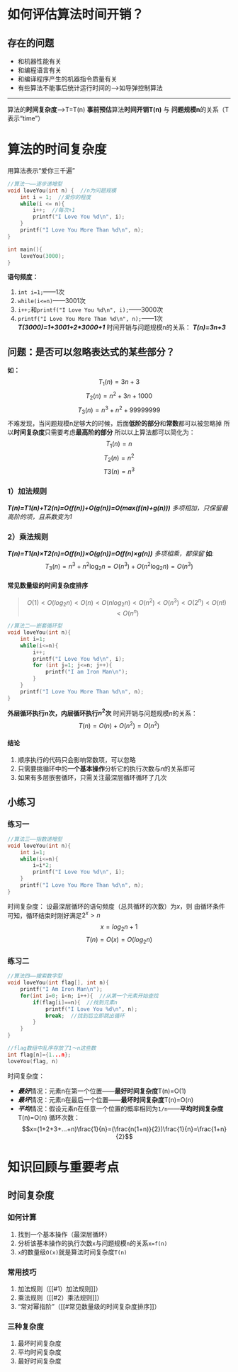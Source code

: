 # 如何评估算法时间开销？
## 存在的问题
- 和机器性能有关
- 和编程语言有关
- 和编译程序产生的机器指令质量有关
- 有些算法不能事后统计运行时间的——>如导弹控制算法
---
算法的**时间复杂度**——>T=T(n)
**事前预估**算法**时间开销T(n)** 与 **问题规模n**的关系（T表示“time”）
# 算法的时间复杂度
用算法表示“爱你三千遍”
```c
//算法一——逐步递增型
void loveYou(int n) {  //n为问题规模
	int i = 1;  //爱你的程度
	while(i <= n){
		i++;  //每次+1
		printf("I Love You %d\n", i);
	}
	printf("I Love You More Than %d\n", n);
}

int main(){
	loveYou(3000);
}
```
**语句频度：**
1. `int i=1;`——1次
2. `while(i<=n)`——3001次
3. `i++;`和`printf("I Love You %d\n", i);`——3000次
4. `printf("I Love You More Than %d\n", n);`——1次
***T(3000)=1+3001+2\*3000+1***
时间开销与问题规模n的关系：
***T(n)=3n+3***
## 问题：是否可以忽略表达式的某些部分？
**如：**
$$T_1(n)=3n+3$$
$$T_2(n)=n^2+3n+1000$$
$$T_3(n)=n^3+n^2+99999999$$
不难发现，当问题规模n足够大的时候，后面**低阶的部分**和**常数**都可以被忽略掉
所以**时间复杂度**只需要考虑**最高阶的部分**
所以以上算法都可以简化为：
$$T_1(n)=n$$
$$T_2(n)=n^2$$
$$T3(n)=n^3$$
### 1）加法规则
***T(n)=T1(n)+T2(n)=O(f(n))+O(g(n))=O(max(f(n)+g(n)))***
*多项相加，只保留最高阶的项，且系数变为1*
### 2）乘法规则
***T(n)=T1(n)$\times$T2(n)=O(f(n))$\times$O(g(n))=O(f(n)$\times$g(n))***
*多项相乘，都保留*
**如**: 
$$T_3(n)=n^3+n^2\log_2n
		=O(n^3)+O(n^2\log_2n)
		=O(n^3)$$
#### 常见数量级的时间复杂度排序
>$$O(1)<O(log_2n)<O(n)<O(nlog_2n)<O(n^2)<O(n^3)<O(2^n)<O(n!)<O(n^n)$$
```c
//算法二——嵌套循环型
void loveYou(int n){
	int i=1;
	while(i<=n){
		i++;
		printf("I Love You %d\n", i);
		for (int j=1; j<=n; j++){
			printf("I am Iron Man\n");
		}
	}
	printf("I Love You More Than %d\n", n);
}
```
**外层循环执行$n$次，内层循环执行$n^2$次**
时间开销与问题规模$n$的关系：
$$T(n)=O(n)+O(n^2)=O(n^2)$$
#### 结论
1. 顺序执行的代码只会影响常数项，可以忽略
2. 只需要挑循环中的**一个基本操作**分析它的执行次数与$n$的关系即可
3. 如果有多层嵌套循环，只需关注最深层循环循环了几次
## 小练习
### 练习一
```c
//算法三——指数递增型
void loveYou(int n){
	int i=1;
	while(i<=n){
		i=i*2;
		printf("I Love You %d\n", i);
	}
	printf("I Love You More Than %d\n", n);
}
```
时间复杂度：
设最深层循环的语句频度（总共循环的次数）为$x$，则
由循环条件可知，循环结束时刚好满足$2^x>n$
$$x=log_2n+1$$
$$T(n)=O(x)=O(log_2n)$$
### 练习二
```c
//算法四——搜索数字型
void loveYou(int flag[], int n){
	printf("I Am Iron Man\n");
	for(int i=0; i<n; i++){  //从第一个元素开始查找
		if(flag[i]==n){  //找到元素n
			printf("I Love You %d\n", n);
			break;  //找到后立即跳出循环
		}
	}
}

//flag数组中乱序存放了1～n这些数
int flag[n]={1...n};
loveYou(flag, n)
```
时间复杂度：
- ***最好***情况：元素n在第一个位置——**最好时间复杂度**T(n)=O(1)
- ***最坏***情况：元素n在最后一个位置——**最坏时间复杂度**T(n)=O(n)
- ***平均***情况：假设元素n在任意一个位置的概率相同为`1/n`——**平均时间复杂度**T(n)=O(n)
循环次数：
$$x=(1+2+3+...+n)\frac{1}{n}=(\frac{n(1+n)}{2})\frac{1}{n}=\frac{1+n}{2}$$
# 知识回顾与重要考点
## 时间复杂度
### 如何计算
1. 找到一个基本操作（最深层循环）
2. 分析该基本操作的执行次数`x`与问题规模`n`的关系`x=f(n)`
3. `x`的数量级`O(x)`就是算法时间复杂度`T(n)`
### 常用技巧
1. 加法规则（[[#1）加法规则]]）
2. 乘法规则（[[#2）乘法规则]]）
3. “常对幂指阶”（[[#常见数量级的时间复杂度排序]]）
### 三种复杂度
1. 最坏时间复杂度
2. 平均时间复杂度
3. 最好时间复杂度
